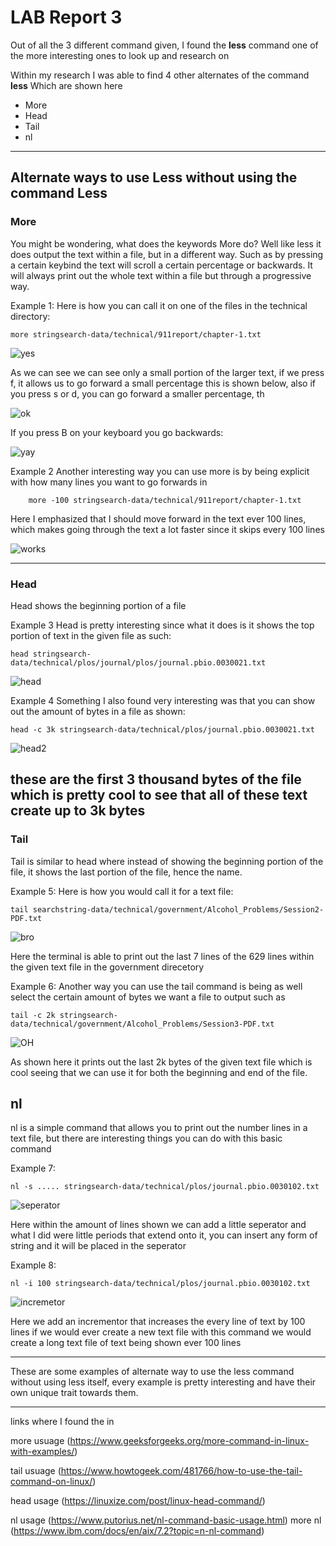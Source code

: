 # LAB Report 3

Out of all the 3 different command given, I found the **less** command one of the more interesting ones to look up and research on

Within my research I was able to find 4 other alternates of the command **less** Which are shown here

- More 
- Head 
- Tail
- nl

---

## Alternate ways to use Less without using the command Less

### More

You might be wondering, what does the keywords More do? Well like less it does output the text within a file, but in a different way. Such as by pressing a certain keybind the text will scroll a certain percentage or backwards. It will always print out the whole text within a file but through a progressive way.

Example 1:
Here is how you can call it on one of the files in the technical directory:
```
more stringsearch-data/technical/911report/chapter-1.txt
```
![yes](MoreBegning.png)

As we can see we can see only a small portion of the larger text, if we press f, it allows us to go forward a small percentage this is shown below, also if you press s or d, you can go forward a smaller percentage, th

![ok](MoreGoingForward.png)

If you press B on your keyboard you go backwards:

![yay](MoreGoingback.png)

Example 2
Another interesting way you can use more is by being explicit with how many lines you want to go forwards in
```
    more -100 stringsearch-data/technical/911report/chapter-1.txt
```

Here I emphasized that I should move forward in the text ever 100 lines, which makes going through the text a lot faster since it skips every 100 lines

![works](moreGoing100.png)

---
### Head

Head shows the beginning portion of a file

Example 3
Head is pretty interesting since what it does is it shows the top portion of text in the given file as such:
```
head stringsearch-data/technical/plos/journal/plos/journal.pbio.0030021.txt
```
![head](Head1.png)

Example 4
Something I also found very interesting was that you can show out the amount of bytes in a file as shown:
```
head -c 3k stringsearch-data/technical/plos/journal.pbio.0030021.txt
```
![head2](Head3kbytes.png)

these are the first 3 thousand bytes of the file which is pretty cool to see that all of these text create up to 3k bytes 
---

### Tail

Tail is similar to head where instead of showing the beginning portion of the file, it shows the last portion of the file, hence the name.

Example 5: 
Here is how you would call it for a text file:
```
tail searchstring-data/technical/government/Alcohol_Problems/Session2-PDF.txt
```

![bro](tailCallingFirsttime.png)

Here the terminal is able to print out the last 7 lines of the 629 lines within the given text file in the government direcetory

Example 6:
Another way you can use the tail command is being as well select the certain amount of bytes we want a file to output such as
```
tail -c 2k stringsearch-data/technical/government/Alcohol_Problems/Session3-PDF.txt
```
![OH](tail2kBYTES.png)

As shown here it prints out the last 2k bytes of the given text file which is cool seeing that we can use it for both the beginning and end of the file. 

## nl 

nl is a simple command that allows you to print out the number lines in a text file, but there are interesting things you can do with this basic command 

Example 7:
```
nl -s ..... stringsearch-data/technical/plos/journal.pbio.0030102.txt
```
![seperator](Addseperator.png)

Here within the amount of lines shown we can add a little seperator and what I did were little periods that extend onto it, you can insert any form of string and it will be placed in the seperator 

Example 8:
```
nl -i 100 stringsearch-data/technical/plos/journal.pbio.0030102.txt
```
![incremetor](Incremetorlinething?.png)

Here we add an incrementor that increases the every line of text by 100 lines if we would ever create a new text file with this command we would create a long text file of text being shown ever 100 lines

---

These are some examples of alternate way to use the less command without using less itself, every example is pretty interesting and have their own unique trait towards them. 

---
links where I found the in

more usuage (https://www.geeksforgeeks.org/more-command-in-linux-with-examples/)


tail usuage (https://www.howtogeek.com/481766/how-to-use-the-tail-command-on-linux/)

head usage (https://linuxize.com/post/linux-head-command/)

nl usage (https://www.putorius.net/nl-command-basic-usage.html)
more nl (https://www.ibm.com/docs/en/aix/7.2?topic=n-nl-command)